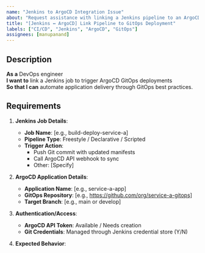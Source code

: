 ```yaml
---
name: "Jenkins to ArgoCD Integration Issue"
about: "Request assistance with linking a Jenkins pipeline to an ArgoCD GitOps deployment."
title: "[Jenkins ↔️ ArgoCD] Link Pipeline to GitOps Deployment"
labels: ["CI/CD", "Jenkins", "ArgoCD", "GitOps"]
assignees: [manupanand]
---
```


## Description

**As a** DevOps engineer  
**I want to** link a Jenkins job to trigger ArgoCD GitOps deployments  
**So that I can** automate application delivery through GitOps best practices.

## Requirements

1. **Jenkins Job Details**:
   - **Job Name**: [e.g., build-deploy-service-a]
   - **Pipeline Type**: Freestyle / Declarative / Scripted
   - **Trigger Action**:
     - Push Git commit with updated manifests
     - Call ArgoCD API webhook to sync
     - Other: [Specify]

2. **ArgoCD Application Details**:
   - **Application Name**: [e.g., service-a-app]
   - **GitOps Repository**: [e.g., https://github.com/org/service-a-gitops]
   - **Target Branch**: [e.g., main or develop]

3. **Authentication/Access**:
   - **ArgoCD API Token**: Available / Needs creation
   - **Git Credentials**: Managed through Jenkins credential store (Y/N)

4. **Expected Behavior**:
